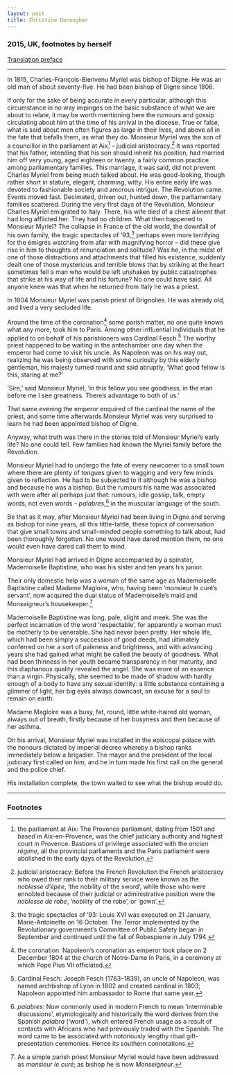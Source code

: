 ```yaml
---
layout: post
title: Christine Donougher
---
```

### 2015, UK, footnotes by herself

[Translation preface](/preface/donougher)

---

In 1815, Charles-François-Bienvenu Myriel was bishop of Digne. He was an old man of about seventy-five. He had been bishop of Digne since 1806.

If only for the sake of being accurate in every particular, although this circumstance in no way impinges on the basic substance of what we are about to relate, it may be worth mentioning here the rumours and gossip circulating about him at the time of his arrival in the diocese. True or false, what is said about men often figures as large in their lives, and above all in the fate that befalls them, as what they do. Monsieur Myriel was the son of a councillor in the parliament at Aix[^1] – judicial aristocracy.[^2] It was reported that his father, intending that his son should inherit his position, had married him off very young, aged eighteen or twenty, a fairly common practice among parliamentary families. This marriage, it was said, did not prevent Charles Myriel from being much talked about. He was good-looking, though rather short in stature, elegant, charming, witty. His entire early life was devoted to fashionable society and amorous intrigue. The Revolution came. Events moved fast. Decimated, driven out, hunted down, the parliamentary families scattered. During the very first days of the Revolution, Monsieur Charles Myriel emigrated to Italy. There, his wife died of a chest ailment that had long afflicted her. They had no children. What then happened to Monsieur Myriel? The collapse in France of the old world, the downfall of his own family, the tragic spectacles of ’93,[^3] perhaps even more terrifying for the émigrés watching from afar with magnifying horror – did these give rise in him to thoughts of renunciation and solitude? Was he, in the midst of one of those distractions and attachments that filled his existence, suddenly dealt one of those mysterious and terrible blows that by striking at the heart sometimes fell a man who would be left unshaken by public catastrophes that strike at his way of life and his fortune? No one could have said. All anyone knew was that when he returned from Italy he was a priest.

In 1804 Monsieur Myriel was parish priest of Brignolles. He was already old, and lived a very secluded life.

Around the time of the coronation[^4] some parish matter, no one quite knows what any more, took him to Paris. Among other influential individuals that he applied to on behalf of his parishioners was Cardinal Fesch.[^5] The worthy priest happened to be waiting in the antechamber one day when the emperor had come to visit his uncle. As Napoleon was on his way out, realizing he was being observed with some curiosity by this elderly gentleman, his majesty turned round and said abruptly, ‘What good fellow is this, staring at me?’

‘Sire,’ said Monsieur Myriel, ‘in this fellow you see goodness, in the man before me I see greatness. There’s advantage to both of us.’

That same evening the emperor enquired of the cardinal the name of the priest, and some time afterwards Monsieur Myriel was very surprised to learn he had been appointed bishop of Digne.

Anyway, what truth was there in the stories told of Monsieur Myriel’s early life? No one could tell. Few families had known the Myriel family before the Revolution.

Monsieur Myriel had to undergo the fate of every newcomer to a small town where there are plenty of tongues given to wagging and very few minds given to reflection. He had to be subjected to it although he was a bishop and because he was a bishop. But the rumours his name was associated with were after all perhaps just that: rumours, idle gossip, talk, empty words, not even words – _palabres_,[^6] in the muscular language of the south.

Be that as it may, after Monsieur Myriel had been living in Digne and serving as bishop for nine years, all this tittle-tattle, these topics of conversation that give small towns and small-minded people something to talk about, had been thoroughly forgotten. No one would have dared mention them, no one would even have dared call them to mind.

Monsieur Myriel had arrived in Digne accompanied by a spinster, Mademoiselle Baptistine, who was his sister and ten years his junior.

Their only domestic help was a woman of the same age as Mademoiselle Baptistine called Madame Magloire, who, having been ‘monsieur le curé’s servant’, now acquired the dual status of Mademoiselle’s maid and Monseigneur’s housekeeper.[^7]

Mademoiselle Baptistine was long, pale, slight and meek. She was the perfect incarnation of the word ‘respectable’, for apparently a woman must be motherly to be venerable. She had never been pretty. Her whole life, which had been simply a succession of good deeds, had ultimately conferred on her a sort of paleness and brightness, and with advancing years she had gained what might be called the beauty of goodness. What had been thinness in her youth became transparency in her maturity, and this diaphanous quality revealed the angel. She was more of an essence than a virgin. Physically, she seemed to be made of shadow with hardly enough of a body to have any sexual identity: a little substance containing a glimmer of light, her big eyes always downcast, an excuse for a soul to remain on earth.

Madame Magloire was a busy, fat, round, little white-haired old woman, always out of breath, firstly because of her busyness and then because of her asthma.

On his arrival, Monsieur Myriel was installed in the episcopal palace with the honours dictated by imperial decree whereby a bishop ranks immediately below a brigadier. The mayor and the president of the local judiciary first called on him, and he in turn made his first call on the general and the police chief.

His installation complete, the town waited to see what the bishop would do.

---
### Footnotes
[^1]: the parliament at Aix: The Provence parliament, dating from 1501 and based in Aix-en-Provence, was the chief judiciary authority and highest court in Provence. Bastions of privilege associated with the _ancien régime_, all the provincial parliaments and the Paris parliament were abolished in the early days of the Revolution.

[^2]: judicial aristocracy: Before the French Revolution the French aristocracy who owed their rank to their military service were known as the _noblesse d’épée_, ‘the nobility of the sword’, while those who were ennobled because of their judicial or administrative position were the _noblesse de robe_, ‘nobility of the robe’, or ‘gown’.

[^3]: the tragic spectacles of ’93: Louis XVI was executed on 21 January, Marie-Antoinette on 16 October. The Terror implemented by the Revolutionary government’s Committee of Public Safety began in September and continued until the fall of Robespierre in July 1794.

[^4]: the coronation: Napoleon’s coronation as emperor took place on 2 December 1804 at the church of Notre-Dame in Paris, in a ceremony at which Pope Pius VII officiated.

[^5]: Cardinal Fesch: Joseph Fesch (1763–1839), an uncle of Napoleon, was named archbishop of Lyon in 1802 and created cardinal in 1803; Napoleon appointed him ambassador to Rome that same year.

[^6]: _palabres_: Now commonly used in modern French to mean ‘interminable discussions’, etymologically and historically the word derives from the Spanish _palabra_ (‘word’), which entered French usage as a result of contacts with Africans who had previously traded with the Spanish. The word came to be associated with notoriously lengthy ritual gift-presentation ceremonies. Hence its southern connotations.

[^7]: As a simple parish priest Monsieur Myriel would have been addressed as _monsieur le curé_; as bishop he is now _Monseigneur_.
